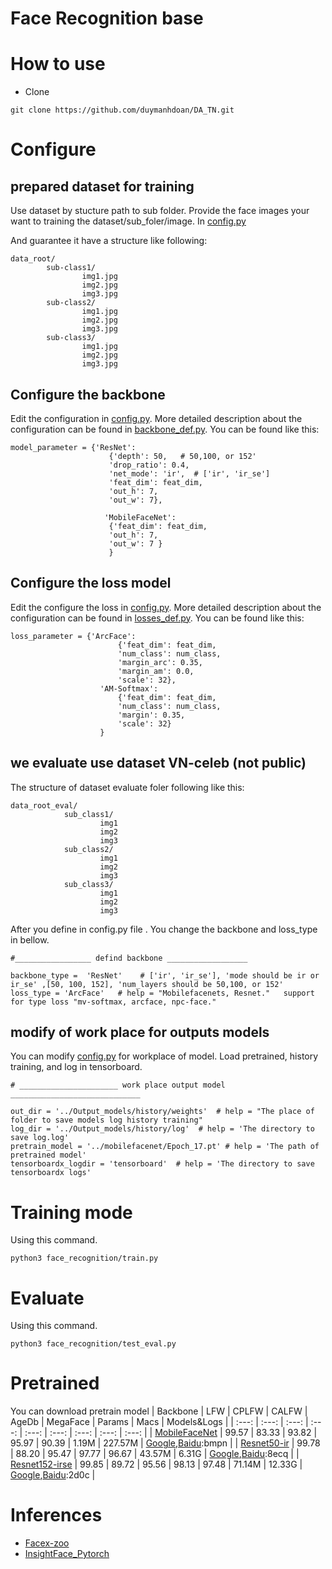 
# Face Recognition base

 
# How to use 
- Clone
```
git clone https://github.com/duymanhdoan/DA_TN.git
```
# Configure 

## prepared dataset for training

Use dataset by stucture path to sub folder. Provide the face images your want to training the dataset/sub_foler/image. In [config.py](../face_recognition/config.py) 

And guarantee it have a structure like following:
```
data_root/
        sub-class1/
                img1.jpg
                img2.jpg
                img3.jpg
        sub-class2/
                img1.jpg
                img2.jpg
                img3.jpg
        sub-class3/
                img1.jpg
                img2.jpg
                img3.jpg

``` 
## Configure the backbone 
Edit the configuration in [config.py](../face_recognition/config.py). More detailed description about the configuration can be found in [backbone_def.py](../face_recognition/backbone/backbone_def.py).   You can be found like this:  

```
model_parameter = {'ResNet': 
                      {'depth': 50,   # 50,100, or 152'
                      'drop_ratio': 0.4, 
                      'net_mode': 'ir',  # ['ir', 'ir_se']
                      'feat_dim': feat_dim, 
                      'out_h': 7, 
                      'out_w': 7},

                     'MobileFaceNet': 
                      {'feat_dim': feat_dim, 
                      'out_h': 7, 
                      'out_w': 7 }
                      } 

```
## Configure the loss model 
Edit the configure the loss in [config.py](../face_recognition/config.py). More detailed description about the configuration can be found in [losses_def.py](../face_recognition/losses/loss_def.py).   You can be found like this: 

```
loss_parameter = {'ArcFace':
                        {'feat_dim': feat_dim,
                        'num_class': num_class,
                        'margin_arc': 0.35,
                        'margin_am': 0.0,
                        'scale': 32},
                    'AM-Softmax':
                        {'feat_dim': feat_dim,
                        'num_class': num_class,
                        'margin': 0.35,
                        'scale': 32}
                    } 

```
## we evaluate use dataset VN-celeb (not public)

The structure of dataset evaluate foler following like this: 
```
data_root_eval/ 
            sub_class1/
                    img1
                    img2
                    img3
            sub_class2/
                    img1
                    img2
                    img3
            sub_class3/
                    img1
                    img2
                    img3
```

After you define in config.py file . You change the backbone and loss_type in bellow.  
```
#_________________ defind backbone __________________ 

backbone_type =  'ResNet'    # ['ir', 'ir_se'], 'mode should be ir or ir_se' ,[50, 100, 152], 'num_layers should be 50,100, or 152'
loss_type = 'ArcFace'   # help = "Mobilefacenets, Resnet."   support for type loss "mv-softmax, arcface, npc-face."
```
## modify of work place for outputs models
You can modify [config.py](../face_recognition/config.py) for workplace of model. Load pretrained, history training, and log in tensorboard. 

```
# ______________________ work place output model _____________________________

out_dir = '../Output_models/history/weights'  # help = "The place of folder to save models log history training"
log_dir = '../Output_models/history/log'  # help = 'The directory to save log.log'
pretrain_model = '../mobilefacenet/Epoch_17.pt' # help = 'The path of pretrained model'
tensorboardx_logdir = 'tensorboard'  # help = 'The directory to save tensorboardx logs'

```
# Training mode 
Using this command.
``` 
python3 face_recognition/train.py
```
# Evaluate 

Using this command.
```
python3 face_recognition/test_eval.py
```


# Pretrained 
You can download pretrain model 
| Backbone | LFW | CPLFW | CALFW | AgeDb | MegaFace | Params | Macs | Models&Logs |
| :---: | :---: | :---: | :---: | :---: | :---: | :---: | :---: | :---: |
| [MobileFaceNet](https://arxiv.org/abs/1804.07573)   | 99.57 | 83.33 | 93.82 | 95.97 | 90.39 | 1.19M | 227.57M | [Google](https://drive.google.com/drive/folders/1v8G_y4JzoVaxXGlt3iLtd6TIk0GYwA2c?usp=sharing),[Baidu](https://pan.baidu.com/s/1RqBkIqd3zCdpUO50DHpOIw):bmpn |
| [Resnet50-ir](https://arxiv.org/abs/1512.03385)     | 99.78 | 88.20 | 95.47 | 97.77 | 96.67 | 43.57M | 6.31G | [Google](https://drive.google.com/drive/folders/1s1O5YcoFFy5godV1velyIwq_CcXDXUrz?usp=sharing),[Baidu](https://pan.baidu.com/s/1W7LAAQ9jtA9jojpsrjI1Fg):8ecq |
| [Resnet152-irse](https://arxiv.org/abs/1709.01507)  | 99.85 | 89.72 | 95.56 | 98.13 | 97.48 | 71.14M | 12.33G | [Google](https://drive.google.com/drive/folders/1FzXobevacaQ-Y1NAhMjTKZCP3gu4I3ni?usp=sharing),[Baidu](https://pan.baidu.com/s/10Fhgn9fjjtqPLXgrYTaPlA):2d0c |

# Inferences
- [Facex-zoo](https://github.com/JDAI-CV/FaceX-Zoo/tree/main/training_mode)
- [InsightFace_Pytorch](https://github.com/TreB1eN/InsightFace_Pytorch)
